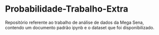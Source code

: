 # Probabilidade-Trabalho-Extra
Repositório referente ao trabalho de análise de dados da Mega Sena,
contendo um documento padrão ipynb e o dataset que foi disponibilizado.
